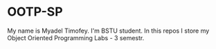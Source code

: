 # OOTP-SP
My name is Myadel Timofey. I'm BSTU student.
In this repos I store my Object Oriented Programming Labs - 3 semestr.
